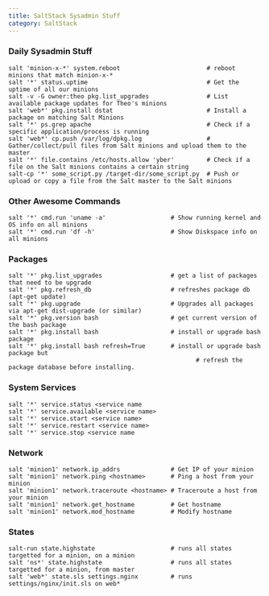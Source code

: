 ```yaml
---
title: SaltStack Sysadmin Stuff
category: SaltStack
---
```


### Daily Sysadmin Stuff

    salt 'minion-x-*' system.reboot                        # reboot minions that match minion-x-*
    salt '*' status.uptime                                 # Get the uptime of all our minions
    salt -v -G owner:theo pkg.list_upgrades                # List available package updates for Theo's minions
    salt 'web*' pkg.install dstat                          # Install a package on matching Salt Minions
    salt '*' ps.grep apache                                # Check if a specific application/process is running
    salt 'web*' cp.push /var/log/dpkg.log                  # Gather/collect/pull files from Salt minions and upload them to the master
    salt '*' file.contains /etc/hosts.allow 'yber'         # Check if a file on the Salt minions contains a certain string
    salt-cp '*' some_script.py /target-dir/some_script.py  # Push or upload or copy a file from the Salt master to the Salt minions

### Other Awesome Commands

    salt '*' cmd.run 'uname -a'                  # Show running kernel and OS info on all minions
    salt '*' cmd.run 'df -h'                     # Show Diskspace info on all minions

### Packages

    salt '*' pkg.list_upgrades                   # get a list of packages that need to be upgrade
    salt '*' pkg.refresh_db                      # refreshes package db (apt-get update)
    salt '*' pkg.upgrade                         # Upgrades all packages via apt-get dist-upgrade (or similar)
    salt '*' pkg.version bash                    # get current version of the bash package
    salt '*' pkg.install bash                    # install or upgrade bash package
    salt '*' pkg.install bash refresh=True       # install or upgrade bash package but
                                                        # refresh the package database before installing.

### System Services

    salt '*' service.status <service name
    salt '*' service.available <service name>
    salt '*' service.start <service name>
    salt '*' service.restart <service name>
    salt '*' service.stop <service name

### Network

    salt 'minion1' network.ip_addrs              # Get IP of your minion
    salt 'minion1' network.ping <hostname>       # Ping a host from your minion
    salt 'minion1' network.traceroute <hostname> # Traceroute a host from your minion
    salt 'minion1' network.get_hostname          # Get hostname
    salt 'minion1' network.mod_hostname          # Modify hostname

### States

    salt-run state.highstate                     # runs all states targetted for a minion, on a minion
    salt 'ns*' state.highstate                   # runs all states targetted for a minion, from master
    salt 'web*' state.sls settings.nginx         # runs settings/nginx/init.sls on web*
